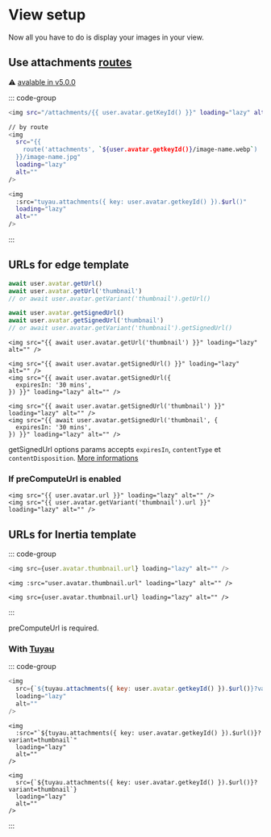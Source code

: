 # View setup

Now all you have to do is display your images in your view.

## Use attachments [routes](/guide/basic_usage/route-setup)

⚠️ [avalable in v5.0.0](/changelog#_5-0-0)

::: code-group
```sh [edge]
<img src="/attachments/{{ user.avatar.getKeyId() }}" loading="lazy" alt="" />

// by route
<img 
  src="{{ 
    route('attachments', `${user.avatar.getkeyId()}/image-name.webp`) 
  }}/image-name.jpg"
  loading="lazy"
  alt=""
/>
```
```sh [Tuyau]
<img
  :src="tuyau.attachments({ key: user.avatar.getkeyId() }).$url()"
  loading="lazy"
  alt=""
/>
```
:::


## URLs for edge template

```ts
await user.avatar.getUrl()
await user.avatar.getUrl('thumbnail')
// or await user.avatar.getVariant('thumbnail').getUrl()

await user.avatar.getSignedUrl()
await user.avatar.getSignedUrl('thumbnail')
// or await user.avatar.getVariant('thumbnail').getSignedUrl()
```

```edge
<img src="{{ await user.avatar.getUrl('thumbnail') }}" loading="lazy" alt="" />

<img src="{{ await user.avatar.getSignedUrl() }}" loading="lazy" alt="" />
<img src="{{ await user.avatar.getSignedUrl({
  expiresIn: '30 mins',
}) }}" loading="lazy" alt="" />

<img src="{{ await user.avatar.getSignedUrl('thumbnail') }}" loading="lazy" alt="" />
<img src="{{ await user.avatar.getSignedUrl('thumbnail', {
  expiresIn: '30 mins',
}) }}" loading="lazy" alt="" />
```

getSignedUrl options params accepts `expiresIn`, `contentType` et `contentDisposition`. [More informations](https://flydrive.dev/docs/disk_api#getsignedurl)

### If preComputeUrl is enabled

```edge
<img src="{{ user.avatar.url }}" loading="lazy" alt="" />
<img src="{{ user.avatar.getVariant('thumbnail').url }}" loading="lazy" alt="" />
```


## URLs for Inertia template

::: code-group
```js [react]
<img src={user.avatar.thumbnail.url} loading="lazy" alt="" />
```

```vue
<img :src="user.avatar.thumbnail.url" loading="lazy" alt="" />
```

```svelte
<img src={user.avatar.thumbnail.url} loading="lazy" alt="" />
```
:::

preComputeUrl is required.

### With [Tuyau](https://tuyau.julr.dev)

::: code-group
```js [react]
<img
  src={`${tuyau.attachments({ key: user.avatar.getkeyId() }).$url()}?variant=thumbnail`}
  loading="lazy"
  alt=""
/>
```

```vue
<img
  :src="`${tuyau.attachments({ key: user.avatar.getkeyId() }).$url()}?variant=thumbnail`"
  loading="lazy"
  alt=""
/>
```

```svelte
<img
  src={`${tuyau.attachments({ key: user.avatar.getkeyId() }).$url()}?variant=thumbnail`}
  loading="lazy"
  alt=""
/>
```
:::